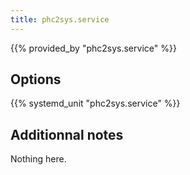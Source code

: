 ```yaml
---
title: phc2sys.service
---
```


{{% provided_by "phc2sys.service" %}}

## Options

{{% systemd_unit "phc2sys.service" %}}

## Additionnal notes

Nothing here.